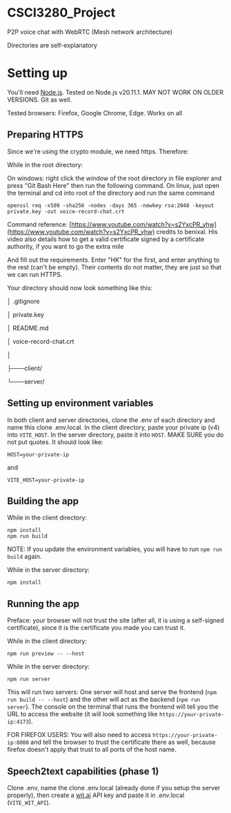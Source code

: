 # CSCI3280_Project

P2P voice chat with WebRTC (Mesh network architecture)

Directories are self-explanatory

# Setting up

You'll need [Node.js](https://nodejs.org/en/download). Tested on Node.js v20.11.1. MAY NOT WORK ON OLDER VERSIONS. Git as well.

Tested browsers: Firefox, Google Chrome, Edge. Works on all

## Preparing HTTPS

Since we're using the crypto module, we need https. Therefore:

While in the root directory:

On windows: right click the window of the root directory in file explorer and press "Git Bash Here" then run the following command. On linux, just open the terminal and cd into root of the directory and run the same command
```console
openssl req -x509 -sha256 -nodes -days 365 -newkey rsa:2048 -keyout private.key -out voice-record-chat.crt
```
Command reference: [https://www.youtube.com/watch?v=s2YxcPR_yhw](https://www.youtube.com/watch?v=s2YxcPR_yhw) credits to benixal. His video also details how to get a valid certificate signed by a certificate authority, if you want to go the extra mile

And fill out the requirements. Enter "HK" for the first, and enter anything to the rest (can't be empty). Their contents do not matter, they are just so that we can run HTTPS.

Your directory should now look something like this:

│   .gitignore

│   private.key

│   README.md

│   voice-record-chat.crt

│

├───client/

└───server/

## Setting up environment variables

In both client and server directories, clone the .env of each directory and name this clone .env.local. In the client directory, paste your private ip (v4) into `VITE_HOST`. In the server directory, paste it into `HOST`. MAKE SURE you do not put quotes. It should look like:

```
HOST=your-private-ip
```
and
```
VITE_HOST=your-private-ip
```

## Building the app

While in the client directory:

```console
npm install
npm run build
```

NOTE: If you update the environment variables, you will have to run `npm run build` again.

While in the server directory:

```console
npm install
```

## Running the app

Preface: your browser will not trust the site (after all, it is using a self-signed certificate), since it is the certificate you made you can trust it.

While in the client directory:

```console
npm run preview -- --host
```

While in the server directory:

```console
npm run server
```

This will run two servers: One server will host and serve the frontend (`npm run build -- --host`) and the other will act as the backend (`npm run server`). The console on the terminal that runs the frontend will tell you the URL to access the website (it will look something like `https://your-private-ip:4173`).

FOR FIREFOX USERS: You will also need to access `https://your-private-ip:8000` and tell the browser to trust the certificate there as well, because firefox doesn't apply that trust to all ports of the host name.

## Speech2text capabilities (phase 1)

Clone .env, name the clone .env.local (already done if you setup the server properly), then create a [wit.ai](https://wit.ai/) API key and paste it in .env.local (`VITE_WIT_API`).
